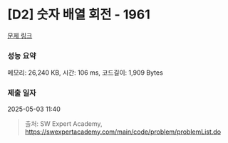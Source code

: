 # [D2] 숫자 배열 회전 - 1961 

[문제 링크](https://swexpertacademy.com/main/code/problem/problemDetail.do?contestProbId=AV5Pq-OKAVYDFAUq) 

### 성능 요약

메모리: 26,240 KB, 시간: 106 ms, 코드길이: 1,909 Bytes

### 제출 일자

2025-05-03 11:40



> 출처: SW Expert Academy, https://swexpertacademy.com/main/code/problem/problemList.do